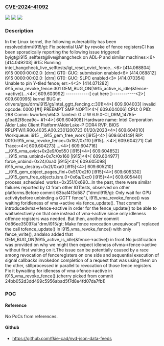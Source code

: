 ### [CVE-2024-41092](https://cve.mitre.org/cgi-bin/cvename.cgi?name=CVE-2024-41092)
![](https://img.shields.io/static/v1?label=Product&message=Linux&color=blue)
![](https://img.shields.io/static/v1?label=Version&message=0d86ee35097a%3C%20f771b91f21c4%20&color=brighgreen)
![](https://img.shields.io/static/v1?label=Vulnerability&message=n%2Fa&color=brighgreen)

### Description

In the Linux kernel, the following vulnerability has been resolved:drm/i915/gt: Fix potential UAF by revoke of fence registersCI has been sporadically reporting the following issue triggered byigt@i915_selftest@live@hangcheck on ADL-P and similar machines:<6> [414.049203] i915: Running intel_hangcheck_live_selftests/igt_reset_evict_fence...<6> [414.068804] i915 0000:00:02.0: [drm] GT0: GUC: submission enabled<6> [414.068812] i915 0000:00:02.0: [drm] GT0: GUC: SLPC enabled<3> [414.070354] Unable to pin Y-tiled fence; err:-4<3> [414.071282] i915_vma_revoke_fence:301 GEM_BUG_ON(!i915_active_is_idle(&fence->active))...<4>[  609.603992] ------------[ cut here ]------------<2>[  609.603995] kernel BUG at drivers/gpu/drm/i915/gt/intel_ggtt_fencing.c:301!<4>[  609.604003] invalid opcode: 0000 [#1] PREEMPT SMP NOPTI<4>[  609.604006] CPU: 0 PID: 268 Comm: kworker/u64:3 Tainted: G     U  W          6.9.0-CI_DRM_14785-g1ba62f8cea9c+ #1<4>[  609.604008] Hardware name: Intel Corporation Alder Lake Client Platform/AlderLake-P DDR4 RVP, BIOS RPLPFWI1.R00.4035.A00.2301200723 01/20/2023<4>[  609.604010] Workqueue: i915 __i915_gem_free_work [i915]<4>[  609.604149] RIP: 0010:i915_vma_revoke_fence+0x187/0x1f0 [i915]...<4>[  609.604271] Call Trace:<4>[  609.604273]  <TASK>...<4>[  609.604716]  __i915_vma_evict+0x2e9/0x550 [i915]<4>[  609.604852]  __i915_vma_unbind+0x7c/0x160 [i915]<4>[  609.604977]  force_unbind+0x24/0xa0 [i915]<4>[  609.605098]  i915_vma_destroy+0x2f/0xa0 [i915]<4>[  609.605210]  __i915_gem_object_pages_fini+0x51/0x2f0 [i915]<4>[  609.605330]  __i915_gem_free_objects.isra.0+0x6a/0xc0 [i915]<4>[  609.605440]  process_scheduled_works+0x351/0x690...In the past, there were similar failures reported by CI from other IGTtests, observed on other platforms.Before commit 63baf4f3d587 ("drm/i915/gt: Only wait for GPU activitybefore unbinding a GGTT fence"), i915_vma_revoke_fence() was waiting foridleness of vma->active via fence_update().   That commit introducedvma->fence->active in order for the fence_update() to be able to waitselectively on that one instead of vma->active since only idleness offence registers was needed.  But then, another commit 0d86ee35097a("drm/i915/gt: Make fence revocation unequivocal") replaced the call tofence_update() in i915_vma_revoke_fence() with only fence_write(), andalso added that GEM_BUG_ON(!i915_active_is_idle(&fence->active)) in front.No justification was provided on why we might then expect idleness ofvma->fence->active without first waiting on it.The issue can be potentially caused by a race among revocation of fenceregisters on one side and sequential execution of signal callbacks invokedon completion of a request that was using them on the other, stillprocessed in parallel to revocation of those fence registers.  Fix it bywaiting for idleness of vma->fence->active in i915_vma_revoke_fence().(cherry picked from commit 24bb052d3dd499c5956abad5f7d8e4fd07da7fb1)

### POC

#### Reference
No PoCs from references.

#### Github
- https://github.com/fkie-cad/nvd-json-data-feeds

